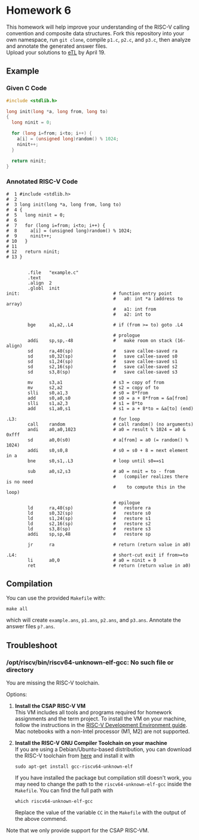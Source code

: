 # Homework 6

This homework will help improve your understanding of the RISC-V calling convention and composite
data structures. Fork this repository into your own namespace, run `git clone`, compile `p1.c`, 
`p2.c`, and `p3.c`, then analyze and annotate the generated answer files.  
Upload your solutions to [eTL](https://myetl.snu.ac.kr/courses/240373/assignments/192286) by April 19.

## Example

### Given C Code

```c
#include <stdlib.h>

long init(long *a, long from, long to)
{
  long ninit = 0;

  for (long i=from; i<to; i++) {
    a[i] = (unsigned long)random() % 1024;
    ninit++;
  }

  return ninit;
}
```

### Annotated RISC-V Code

```
#  1 #include <stdlib.h>
#  2 
#  3 long init(long *a, long from, long to)
#  4 {
#  5   long ninit = 0;
#  6 
#  7   for (long i=from; i<to; i++) {
#  8     a[i] = (unsigned long)random() % 1024;
#  9     ninit++;
# 10   }
# 11 
# 12   return ninit;
# 13 }


        .file   "example.c"
        .text
        .align  2
        .globl  init
init:                                   # function entry point
                                        #   a0: int *a (address to array)
                                        #   a1: int from
                                        #   a2: int to

        bge     a1,a2,.L4               # if (from >= to) goto .L4

                                        # prologue
        addi    sp,sp,-48               #   make room on stack (16-align)
        sd      ra,40(sp)               #   save callee-saved ra
        sd      s0,32(sp)               #   save callee-saved s0
        sd      s1,24(sp)               #   save callee-saved s1
        sd      s2,16(sp)               #   save callee-saved s2
        sd      s3,8(sp)                #   save callee-saved s3

        mv      s3,a1                   # s3 = copy of from
        mv      s2,a2                   # s2 = copy of to
        slli    s0,a1,3                 # s0 = 8*from
        add     s0,a0,s0                # s0 = a + 8*from = &a[from]
        slli    s1,a2,3                 # s1 = 8*to
        add     s1,a0,s1                # s1 = a + 8*to = &a[to] (end)

.L3:                                    # for loop
        call    random                  # call random() (no arguments)
        andi    a0,a0,1023              # a0 = result % 1024 = a0 & 0xfff
        sd      a0,0(s0)                # a[from] = a0 (= random() % 1024)
        addi    s0,s0,8                 # s0 = s0 + 8 = next element in a
        bne     s0,s1,.L3               # loop until s0==s1

        sub     a0,s2,s3                # a0 = nnit = to - from
                                        #   (compiler realizes there is no need
                                        #    to compute this in the loop)

                                        # epilogue
        ld      ra,40(sp)               #   restore ra
        ld      s0,32(sp)               #   restore s0
        ld      s1,24(sp)               #   restore s1
        ld      s2,16(sp)               #   restore s2
        ld      s3,8(sp)                #   restore s3
        addi    sp,sp,48                #   restore sp

        jr      ra                      # return (return value in a0)

.L4:                                    # short-cut exit if from>=to
        li      a0,0                    # a0 = ninit = 0
        ret                             # return (return value in a0)
```

## Compilation

You can use the provided `Makefile` with:

```console
make all
```

which will create `example.ans`, `p1.ans`, `p2.ans`, and `p3.ans`. Annotate the answer files `p?.ans`.


## Troubleshoot

### /opt/riscv/bin/riscv64-unknown-elf-gcc: No such file or directory

You are missing the RISC-V toolchain.

Options:
1. **Install the CSAP RISC-V VM**  
    This VM includes all tools and programs required for homework assignments and the term project.
    To install the VM on your machine, follow the instructions in the [RISC-V Development Environment guide](https://teaching.csap.snu.ac.kr/computer-architecture/spring-2023/risc-v-vm). Mac notebooks with a non-Intel processor (M1, M2) are not supported.

2. **Install the RISC-V GNU Compiler Toolchain on your machine**  
    If you are using a Debian/Ubuntu-based distribution, you can download the RISC-V toolchain from [here](https://github.com/riscv-collab/riscv-gnu-toolchain) and install it with
    ```
    sudo apt-get install gcc-riscv64-unknown-elf
    ```
    If you have installed the package but compilation still doesn't work, you may need to change the path to the `riscv64-unknown-elf-gcc` inside the `Makefile`. You can find the full path with
    ```
    which riscv64-unknown-elf-gcc
    ```
    Replace the value of the variable `CC` in the `Makefile` with the output of the above commend.

Note that we only provide support for the CSAP RISC-VM.
